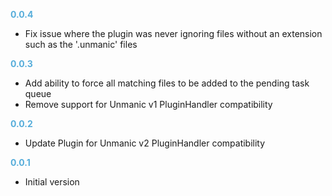 
**<span style="color:#56adda">0.0.4</span>**
- Fix issue where the plugin was never ignoring files without an extension such as the '.unmanic' files

**<span style="color:#56adda">0.0.3</span>**
- Add ability to force all matching files to be added to the pending task queue
- Remove support for Unmanic v1 PluginHandler compatibility

**<span style="color:#56adda">0.0.2</span>**
- Update Plugin for Unmanic v2 PluginHandler compatibility

**<span style="color:#56adda">0.0.1</span>**
- Initial version
